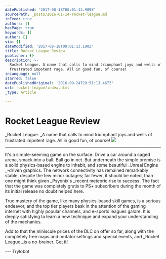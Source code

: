 ```yaml
---
datePublished: '2017-08-18T00:01:13.909Z'
sourcePath: _posts/2016-01-14-rocket-league.md
inFeed: true
authors: []
hasPage: true
keywords: []
author: []
via: {}
dateModified: '2017-08-18T00:01:13.190Z'
title: Rocket League Review
publisher: {}
description: >-
  Rocket League. A name that calls to mind triumphant joys and wells of
  frustrated impotent rage. All in good fun, of course!
inLanguage: null
starred: false
datePublishedOriginal: '2016-09-24T20:51:13.467Z'
url: rocket-league/index.html
_type: Article

---
```

# Rocket League Review

_Rocket League. _A name that calls to mind triumphant joys and wells of frustrated impotent rage. All in good fun, of course!
![](https://the-grid-user-content.s3-us-west-2.amazonaws.com/2ed99376-218e-4b53-8894-d3c4d76dac6c.jpg)

---

It's a simple-seeming game on the surface. Drive a car around a caged arena, smack into a ball. Ball go in net. But underneath the simple premise is a solid physics-based engine to inhabit, and some beautiful _Unreal Engine _-driven graphics. The network connectivity has remained remarkably stable, despite the few minor outages; far fewer, it should be noted, than one might think given _Psyonix's _recent meteoric rise to success. The fact that the game was completely gratis to PS+ subscribers during the month of its initial release no doubt helped here.

True mastery of the game, like many physics-based skill games, is a serious endeavor, and the top tier players bask in the attention of the gaming internet with highly popular channels, and e-sports leagues galore. It is deeply satisfying to learn a new technique and expand your understanding of the mechanics.

Add to that the miniscule prices of the DLC on offer so far, along with the completely free maps and mutator settings and special events, and _Rocket League _is a no-brainer. [Get it!][0]

--- Trylobot

[0]: http://rocketleague.psyonix.com/